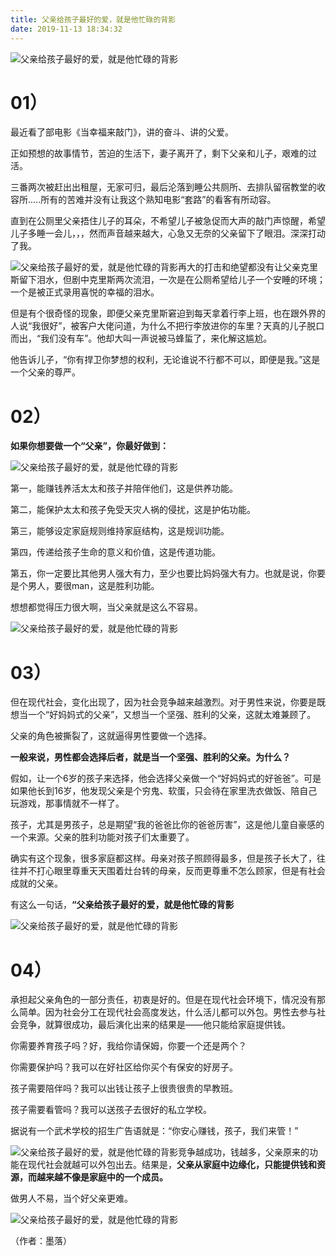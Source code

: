 ```yaml
---
title: 父亲给孩子最好的爱，就是他忙碌的背影
date: 2019-11-13 18:34:32
---
```


 ![父亲给孩子最好的爱，就是他忙碌的背影](http://p1.pstatp.com/large/31d00003c1bf348ae30d)

# 01）

 最近看了部电影《当幸福来敲门》，讲的奋斗、讲的父爱。

 正如预想的故事情节，苦迫的生活下，妻子离开了，剩下父亲和儿子，艰难的过活。

 三番两次被赶出出租屋，无家可归，最后沦落到睡公共厕所、去排队留宿教堂的收容所.....所有的苦难并没有让我这个熟知电影“套路”的看客有所动容。

 直到在公厕里父亲捂住儿子的耳朵，不希望儿子被急促而大声的敲门声惊醒，希望儿子多睡一会儿，，，然而声音越来越大，心急又无奈的父亲留下了眼泪。深深打动了我。

 ![父亲给孩子最好的爱，就是他忙碌的背影](http://p3.pstatp.com/large/31d00003c06caeef3dff)再大的打击和绝望都没有让父亲克里斯留下泪水，但剧中克里斯两次流泪，一次是在公厕希望给儿子一个安睡的环境；一个是被正式录用喜悦的幸福的泪水。

 但是有个很奇怪的现象，即便父亲克里斯窘迫到每天拿着行李上班，也在跟外界的人说“我很好”，被客户大佬问道，为什么不把行李放进你的车里？天真的儿子脱口而出，“我们没有车”。他却大叫一声说被马蜂蜇了，来化解这尴尬。

 他告诉儿子，“你有捍卫你梦想的权利，无论谁说不行都不可以，即便是我。”这是一个父亲的尊严。

# 02）

 **如果你想要做一个“父亲”，你最好做到：**

 ![父亲给孩子最好的爱，就是他忙碌的背影](http://p1.pstatp.com/large/31c90004960c8f5960fa)

 第一，能赚钱养活太太和孩子并陪伴他们，这是供养功能。

 第二，能保护太太和孩子免受天灾人祸的侵扰，这是护佑功能。

 第三，能够设定家庭规则维持家庭结构，这是规训功能。

 第四，传递给孩子生命的意义和价值，这是传道功能。

 第五，你一定要比其他男人强大有力，至少也要比妈妈强大有力。也就是说，你要是个男人，要很man，这是胜利功能。

 想想都觉得压力很大啊，当父亲就是这么不容易。

 ![父亲给孩子最好的爱，就是他忙碌的背影](http://p3.pstatp.com/large/31ce00025907e52284c6)

# 03）

 但在现代社会，变化出现了，因为社会竞争越来越激烈。对于男性来说，你要是既想当一个“好妈妈式的父亲”，又想当一个坚强、胜利的父亲，这就太难兼顾了。

 父亲的角色被撕裂了，这就逼得男性要做一个选择。

 **一般来说，男性都会选择后者，就是当一个坚强、胜利的父亲。为什么？**

 假如，让一个6岁的孩子来选择，他会选择父亲做一个“好妈妈式的好爸爸”。可是如果他长到16岁，他发现父亲是个穷鬼、软蛋，只会待在家里洗衣做饭、陪自己玩游戏，那事情就不一样了。

 孩子，尤其是男孩子，总是期望“我的爸爸比你的爸爸厉害”，这是他儿童自豪感的一个来源。父亲的胜利功能对孩子们太重要了。

 确实有这个现象，很多家庭都这样。母亲对孩子照顾得最多，但是孩子长大了，往往并不打心眼里尊重天天围着灶台转的母亲，反而更尊重不怎么顾家，但是有社会成就的父亲。

 有这么一句话，**“父亲给孩子最好的爱，就是他忙碌的背影**

 ![父亲给孩子最好的爱，就是他忙碌的背影](http://p1.pstatp.com/large/31c9000495c74a3dfc46)

# 04）

 承担起父亲角色的一部分责任，初衷是好的。但是在现代社会环境下，情况没有那么简单。因为社会分工在现代社会高度发达，什么活儿都可以外包。男性去参与社会竞争，就算很成功，最后演化出来的结果是——他只能给家庭提供钱。

 你需要养育孩子吗？好，我给你请保姆，你要一个还是两个？

 你需要保护吗？我可以在好社区给你买个有保安的好房子。

 孩子需要陪伴吗？我可以出钱让孩子上很贵很贵的早教班。

 孩子需要看管吗？我可以送孩子去很好的私立学校。

 据说有一个武术学校的招生广告语就是：“你安心赚钱，孩子，我们来管！”

 ![父亲给孩子最好的爱，就是他忙碌的背影](http://p1.pstatp.com/large/31ce00025906d8a1a607)竞争越成功，钱越多，父亲原来的功能在现代社会就越可以外包出去。结果是，**父亲从家庭中边缘化，只能提供钱和资源，而越来越不像是家庭中的一个成员。**

 做男人不易，当个好父亲更难。

 ![父亲给孩子最好的爱，就是他忙碌的背影](http://p1.pstatp.com/large/31ce00025947ad12dc54)

 （作者：墨落）

